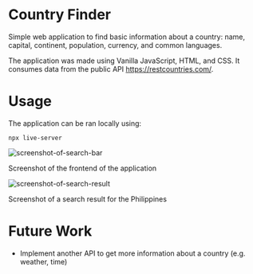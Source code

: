 # Country Finder
Simple web application to find basic information about a country: name, capital, continent, population, currency, and common languages. 

The application was made using Vanilla JavaScript, HTML, and CSS. It consumes data from the public API https://restcountries.com/.

# Usage

The application can be ran locally using:

```npx live-server```

![screenshot-of-search-bar](../assets/images/country-finder-imgs/country-find.png)
<figcaption>Screenshot of the frontend of the application</figcaption>

![screenshot-of-search-result](../assets/images/country-finder-imgs/country-finder-result.png)
<figcaption>Screenshot of a search result for the Philippines</figcaption>

# Future Work

<ul>
    <li>Implement another API to get more information about a country (e.g. weather, time)
</ul>

